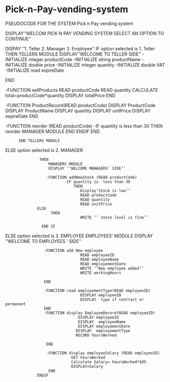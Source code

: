 # Pick-n-Pay-vending-system
PSEUDOCODE FOR THE SYSTEM
Pick n Pay vending system

DISPLAY’’WELCOM PICK N PAY VENDING SYSTEM SELECT AN OPTION TO  CONTINUE’’

DISPAY  ‘’1. Teller
                  2. Manager
                  3. Employee’’
IF option selected is  1. Teller
  THEN
     TELLERS MODULE
     DISPLAY’’WELCOME TO TELLER SIDE’’
                   -INITIALIZE integer productCode
                   -INITIALIZE string productName
                   -INITIALIZE double price
                   -INITIALIZE integer  quantity
                   -INITIALIZE double VAT 
                   -INITIALIZE read expireDate
 
END

-FUNCTION  sellProducts
                    READ productCode
                    READ quantity
                    CALCULATE  total=productCode*quantity
                   DISPLAY totalPrice
END

-FUNCTION ProductRecord(READ productCode)
                   DISPLAY ProductCode
                   DISPLAY ProductName
                   DISPLAY quantity
                   DISPLAY unitPrice
                   DISPLAY expireDate
END

-FUNCTION reorder (READ productCode)
                  -IF quantity is less than 30
                              THEN reorder MANAGER MODULE
                              END
                   ENDIF
             END
   
          END TELLERS MODULE 

ELSE option selected is  2. MANAGER

                   THEN 
                       MANAGERS MODULE
                       DISPLAY ‘’WELCOME MANAGERS’ SIDE’’
                       
                      -FUNCTION addNewStock (READ productCode)
                              -IF quantity is  less than 30
                                  THEN 
                                     Display’Stock is low’’
                                     READ productCode
                                     READ quantity
                                     READ unitPrice
                  ELSE 
                        THEN
                                     WRITE ‘’ stock level is fine’’

                    END IF
ELSE option selected is 3. EMPLOYEE
                   EMPLOYEES’ MODULE 
                   DISPLAY ‘’WELCOME TO EMPLOYEES ‘ SIDE’’

                     -FUNCTION add New employee
                                     READ employeeID
                                     READ employeeName
                                     READ employementDate 
                                     WRITE ‘’New employee added’’
                                     WRITE workingHours
                    
                     END

                     -FUNCTION read employementType(READ employeeID)
                                     DISPLAY employeeID
                                     DISPLAY  type if contract or permanent
                     END
                     -FUNCTION display EmployeeRecord(READ employeeID)
                                    DISPLAY employeeID
                                    DISPLAY  employeeName 
                                    DISPLAY employementDate
                                   DISPLAY  employementType
                                   RECORD hoursWorked
                    
                      END

                      -FUNCTION display employeeSalary (READ employeeID)
                                 GET hoursWorked
                                 Calculate Salary= hoursWorked*$95
                                 DISPLAY=Salary
                       END
                  ENDIF

